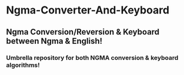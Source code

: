 # Ngma-Converter-And-Keyboard
## Ngma Conversion/Reversion &amp; Keyboard between Ngma &amp; English!
### Umbrella repository for both NGMA conversion & keyboard algorithms!
